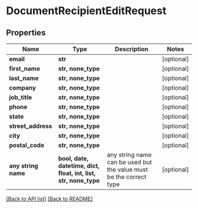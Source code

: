 # DocumentRecipientEditRequest


## Properties
Name | Type | Description | Notes
------------ | ------------- | ------------- | -------------
**email** | **str** |  | [optional] 
**first_name** | **str, none_type** |  | [optional] 
**last_name** | **str, none_type** |  | [optional] 
**company** | **str, none_type** |  | [optional] 
**job_title** | **str, none_type** |  | [optional] 
**phone** | **str, none_type** |  | [optional] 
**state** | **str, none_type** |  | [optional] 
**street_address** | **str, none_type** |  | [optional] 
**city** | **str, none_type** |  | [optional] 
**postal_code** | **str, none_type** |  | [optional] 
**any string name** | **bool, date, datetime, dict, float, int, list, str, none_type** | any string name can be used but the value must be the correct type | [optional]

[[Back to API list]](../README.md#documentation-for-api-endpoints) [[Back to README]](../README.md)


